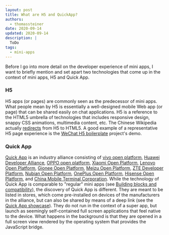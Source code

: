 ```yaml
---
layout: post
title: What are H5 and QuickApp?
authors:
  - thomassteiner
date: 2020-09-14
updated: 2020-09-14
description: |
  ToDo
tags:
  - mini-apps
---
```


Before I go into more detail on the developer experience of mini apps, I want to briefly mention and
set apart two technologies that come up in the context of mini apps, H5 and Quick App.

### H5

H5 apps (or pages) are commonly seen as the predecessor of mini apps. What people mean by H5 is
essentially a well-designed mobile Web app (or page) that can be shared easily on chat applications.
H5 is a reference to the HTML5 umbrella of technologies that includes responsive design, snappy CSS
animations, multimedia content, etc. The Chinese Wikipedia actually
[redirects](https://zh.wikipedia.org/wiki/H5) from H5 to HTML5. A good example of a representative
H5 page experience is the [WeChat H5 boilerplate](https://panteng.github.io/wechat-h5-boilerplate/)
project's demo.

### Quick App

[Quick App](https://www.quickapp.cn/) is an industry alliance consisting of
[vivo open platform](https://dev.vivo.com.cn/),
[Huawei Developer Alliance](http://developer.huawei.com/cn/consumer),
[OPPO open platform](https://open.oppomobile.com/),
[Xiaomi Open Platform](https://dev.mi.com/console/app/newapp.html),
[Lenovo Open Platform](http://open.lenovo.com/developer/),
[Gionee Open Platform](http://devquickapp.gionee.com/),
[Meizu Open Platform](http://open.flyme.cn/), [ZTE Developer Platform](https://dev.ztems.com/),
[Nubian Open Platform](http://developer.nubia.com/developer/view/index.html),
[OnePlus Open Platform](http://www.oneplus.cn/), [Hisense Open Platform](http://dev.hismarttv.com/),
and [China Mobile Terminal Corporation](https://www.chinamobileltd.com/tc/global/home.php). While
the technology of Quick App is comparable to "regular" mini apps (see
[Building blocks and compatibility](#building-blocks-and-compatibility)), the discovery of Quick App
is different. They are meant to be listed in stores, which come pre-installed on devices of the
manufacturers in the alliance, but can also be shared by means of a deep link (see the
[Quick App showcase](https://www.quickapp.cn/quickAppShow)). They do not run in the context of a
super app, but launch as seemingly self-contained full screen applications that feel native to the
device. What happens in the background is that they are opened in a full screen view rendered by the
operating system that provides the JavaScript bridge.